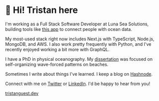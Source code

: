 # :wave: Hi! Tristan here

I'm working as a Full Stack Software Developer at Luna Sea Solutions, building tools like [this app](https://lunaoceans.app/) to connect people with ocean data.

My most-used stack right now includes Next.js with TypeScript, Node.js, MongoDB, and AWS. I also work pretty frequently with Python, and I've recently enjoyed working a bit more with GraphQL.

I have a PhD in physical oceanography. My [dissertation](https://github.com/tbguest/dissertation) was focused on self-organizing wave-forced patterns on beaches.

Sometimes I write about things I've learned. I keep a blog on [Hashnode](https://tristanguest.hashnode.dev/).

Connect with me on [Twitter](https://twitter.com/tristan_guest) or [LinkedIn](https://www.linkedin.com/in/tristanguest/). I'd be happy to hear from you!

[tristanguest.dev](https://www.tristanguest.dev/)
